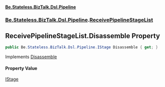 #### [Be.Stateless.BizTalk.Dsl.Pipeline](README.md 'README')
### [Be.Stateless.BizTalk.Dsl.Pipeline](Be.Stateless.BizTalk.Dsl.Pipeline.md 'Be.Stateless.BizTalk.Dsl.Pipeline').[ReceivePipelineStageList](ReceivePipelineStageList.md 'Be.Stateless.BizTalk.Dsl.Pipeline.ReceivePipelineStageList')

## ReceivePipelineStageList.Disassemble Property

```csharp
public Be.Stateless.BizTalk.Dsl.Pipeline.IStage Disassemble { get; }
```

Implements [Disassemble](IReceivePipelineStageList.Disassemble.md 'Be.Stateless.BizTalk.Dsl.Pipeline.IReceivePipelineStageList.Disassemble')

#### Property Value
[IStage](IStage.md 'Be.Stateless.BizTalk.Dsl.Pipeline.IStage')